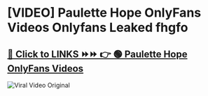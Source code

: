 
 # [VIDEO] Paulette Hope OnlyFans Videos Onlyfans Leaked fhgfo

## <h2><a href="https://clipsfans.com/Paulette_Hope_OnlyFans_Videos&ref=git">🔗 Click to LINKS ⏩⏩ 👉 🟢 Paulette Hope OnlyFans Videos </a></h2>

<a href="https://clipsfans.com/Paulette_Hope_OnlyFans_Videos&ref=git" rel="nofollow" data-target="animated-image.originalLink"><img src="https://i.ibb.co.com/xMMVF88/686577567.gif" alt="Viral Video Original" style="max-width: 100%; display: inline-block;" data-target="animated-image.originalImage"></a>

